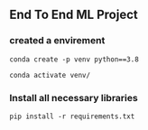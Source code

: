 ## End To End ML Project

### created a envirement
```
conda create -p venv python==3.8

conda activate venv/
```
### Install all necessary libraries
```
pip install -r requirements.txt
```

